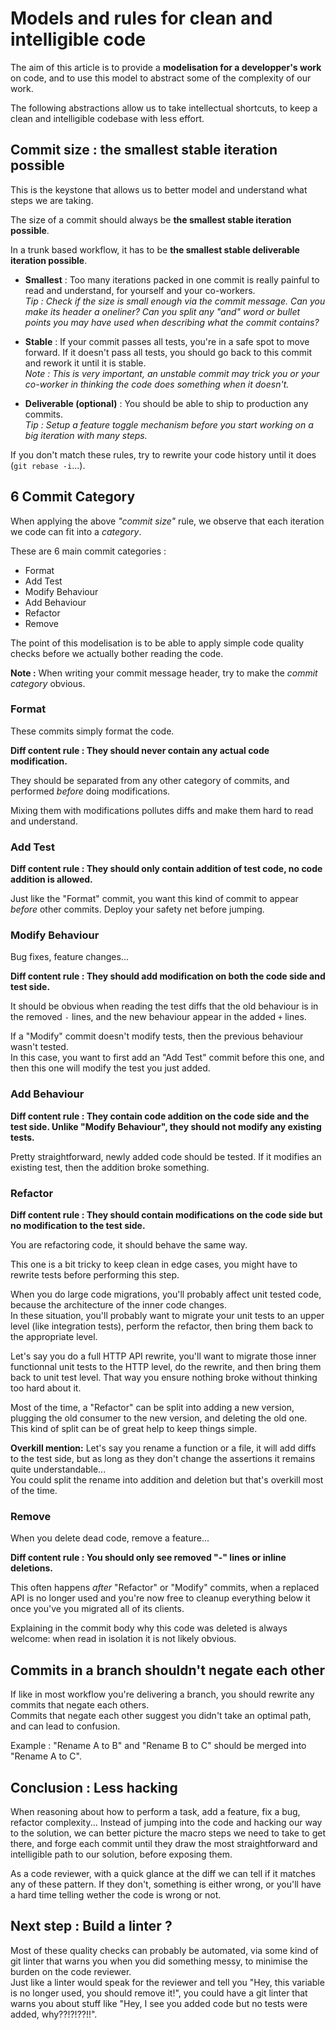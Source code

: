 # Models and rules for clean and intelligible code

The aim of this article is to provide a **modelisation for a developper's work** on code, and to use this model to abstract some of the complexity of our work.

The following abstractions allow us to take intellectual shortcuts, to keep a clean and intelligible codebase with less effort.

## Commit size : the smallest stable iteration possible

This is the keystone that allows us to better model and understand what steps we are taking.

The size of a commit should always be **the smallest stable iteration possible**.

In a trunk based workflow, it has to be **the smallest stable deliverable iteration possible**.

- **Smallest** : Too many iterations packed in one commit is really painful to read and understand, for yourself and your co-workers.  
  _Tip : Check if the size is small enough via the commit message. Can you make its header a oneliner? Can you split any "and" word or bullet points you may have used when describing what the commit contains?_

- **Stable** : If your commit passes all tests, you're in a safe spot to move forward. If it doesn't pass all tests, you should go back to this commit and rework it until it is stable.  
  _Note : This is very important, an unstable commit may trick you or your co-worker in thinking the code does something when it doesn't._

- **Deliverable (optional)** : You should be able to ship to production any commits.  
  _Tip : Setup a feature toggle mechanism before you start working on a big iteration with many steps._

If you don't match these rules, try to rewrite your code history until it does (`git rebase -i`...).

## 6 Commit Category

When applying the above _"commit size"_ rule, we observe that each iteration we code can fit into a _category_.

These are 6 main commit categories :

- Format
- Add Test
- Modify Behaviour
- Add Behaviour
- Refactor
- Remove

The point of this modelisation is to be able to apply simple code quality checks before we actually bother reading the code.

**Note :** When writing your commit message header, try to make the _commit category_ obvious.

### Format

These commits simply format the code.

**Diff content rule : They should never contain any actual code modification.**

They should be separated from any other category of commits, and performed _before_ doing modifications.

Mixing them with modifications pollutes diffs and make them hard to read and understand.

### Add Test

**Diff content rule : They should only contain addition of test code, no code addition is allowed.**

Just like the "Format" commit, you want this kind of commit to appear _before_ other commits. Deploy your safety net before jumping.

### Modify Behaviour

Bug fixes, feature changes...

**Diff content rule : They should add modification on both the code side and test side.**

It should be obvious when reading the test diffs that the old behaviour is in the removed `-` lines, and the new behaviour appear in the added `+` lines.

If a "Modify" commit doesn't modify tests, then the previous behaviour wasn't tested.  
In this case, you want to first add an "Add Test" commit before this one, and then this one will modify the test you just added.

### Add Behaviour

**Diff content rule : They contain code addition on the code side and the test side. Unlike "Modify Behaviour", they should not modify any existing tests.**

Pretty straightforward, newly added code should be tested. If it modifies an existing test, then the addition broke something.

### Refactor

**Diff content rule : They should contain modifications on the code side but no modification to the test side.**

You are refactoring code, it should behave the same way.

This one is a bit tricky to keep clean in edge cases, you might have to rewrite tests before performing this step.

When you do large code migrations, you'll probably affect unit tested code, because the architecture of the inner code changes.  
In these situation, you'll probably want to migrate your unit tests to an upper level (like integration tests), perform the refactor, then bring them back to the appropriate level.

Let's say you do a full HTTP API rewrite, you'll want to migrate those inner functionnal unit tests to the HTTP level, do the rewrite, and then bring them back to unit test level. That way you ensure nothing broke without thinking too hard about it.

Most of the time, a "Refactor" can be split into adding a new version, plugging the old consumer to the new version, and deleting the old one. This kind of split can be of great help to keep things simple.

**Overkill mention:** Let's say you rename a function or a file, it will add diffs to the test side, but as long as they don't change the assertions it remains quite understandable...  
You could split the rename into addition and deletion but that's overkill most of the time.

### Remove

When you delete dead code, remove a feature...

**Diff content rule : You should only see removed "-" lines or inline deletions.**

This often happens _after_ "Refactor" or "Modify" commits, when a replaced API is no longer used and you're now free to cleanup everything below it once you've you migrated all of its clients.

Explaining in the commit body why this code was deleted is always welcome: when read in isolation it is not likely obvious.

## Commits in a branch shouldn't negate each other

If like in most workflow you're delivering a branch, you should rewrite any commits that negate each others.  
Commits that negate each other suggest you didn't take an optimal path, and can lead to confusion.

Example : "Rename A to B" and "Rename B to C" should be merged into "Rename A to C".

## Conclusion : Less hacking

When reasoning about how to perform a task, add a feature, fix a bug, refactor complexity... Instead of jumping into the code and hacking our way to the solution, we can better picture the macro steps we need to take to get there, and forge each commit until they draw the most straightforward and intelligible path to our solution, before exposing them.

As a code reviewer, with a quick glance at the diff we can tell if it matches any of these pattern. If they don't, something is either wrong, or you'll have a hard time telling wether the code is wrong or not.

## Next step : Build a linter ?

Most of these quality checks can probably be automated, via some kind of git linter that warns you when you did something messy, to minimise the burden on the code reviewer.  
Just like a linter would speak for the reviewer and tell you "Hey, this variable is no longer used, you should remove it!", you could have a git linter that warns you about stuff like "Hey, I see you added code but no tests were added, why??!?!??!!".
